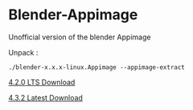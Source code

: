 # Blender-Appimage

Unofficial version of the blender Appimage

Unpack :
```shell
./blender-x.x.x-linux.Appimage --appimage-extract
```

[4.2.0 LTS Download](https://github.com/Fazzoc/Blender-Appimage/releases/download/BlenderLTS/blender-4.2.0-linux-x64.Appimage)

[4.3.2 Latest Download](https://github.com/Fazzoc/Blender-Appimage/releases/download/BlenderLatest/blender-4.3.2-linux-x64.Appimage)
